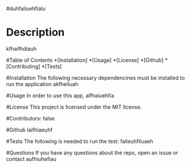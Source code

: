 

 #duhfailuehfialu

 # Description
 kfhaifhdiauh
 
 #Table of Contents
 *[Installation]
 *[Usage]
 *[License]
 *[Github]
 *[Contributing]
 *[Tests]

 
 #Installation
 The following necessary dependencines must be installed to run the application akfheiluah

 #Usage
 In order to use this app, alfhaiuehfia

 #License
 This project is licensed under the MIT license.

 #Contributors: 
 false

 #Github
laifhiaeuhf

 #Tests
 The following is needed to run the test: falieuhfliuaeh

 #Questions
 If you have any questions about the repo, open an issue or contact aufhiuhefiau
